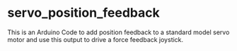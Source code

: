 # servo_position_feedback
This is an Arduino Code to add position feedback to a standard model servo motor and use this output to drive a force feedback joystick.
